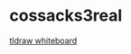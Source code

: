 # cossacks3real

[tldraw whiteboard](https://www.tldraw.com/v/qoFGZ_PgoNcLse6gQqo_a?viewport=0%2C-0%2C1707%2C868&page=page%3AgBkgZmIugDVDMqD0GMhsD)
